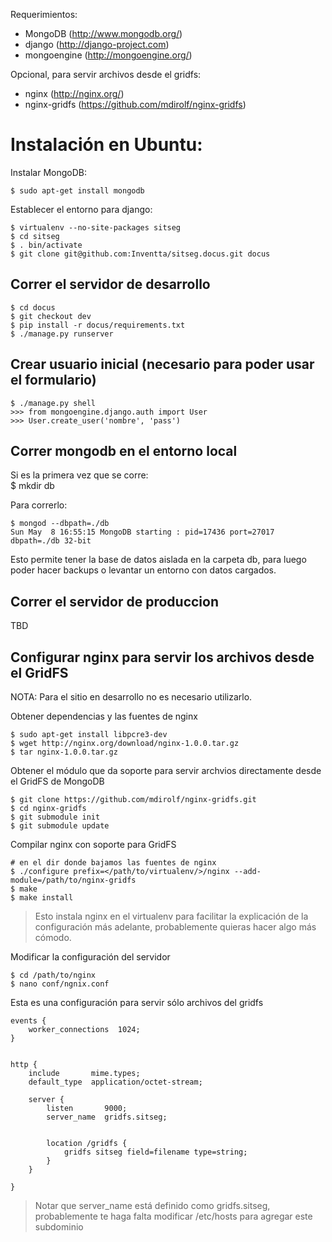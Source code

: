 Requerimientos:

- MongoDB (http://www.mongodb.org/)
- django (http://django-project.com)
- mongoengine (http://mongoengine.org/)

Opcional, para servir archivos desde el gridfs:

- nginx (http://nginx.org/)
- nginx-gridfs (https://github.com/mdirolf/nginx-gridfs)

Instalación en Ubuntu:
====================

Instalar MongoDB:

    $ sudo apt-get install mongodb

Establecer el entorno para django:

    $ virtualenv --no-site-packages sitseg
    $ cd sitseg
    $ . bin/activate 
    $ git clone git@github.com:Inventta/sitseg.docus.git docus


Correr el servidor de desarrollo
-----------------------

    $ cd docus
    $ git checkout dev
    $ pip install -r docus/requirements.txt
    $ ./manage.py runserver

Crear usuario inicial (necesario para poder usar el formulario)
-----------------------
    $ ./manage.py shell
    >>> from mongoengine.django.auth import User
    >>> User.create_user('nombre', 'pass')

Correr mongodb en el entorno local
-----------------------
Si es la primera vez que se corre:    
    $ mkdir db

Para correrlo:
    
    $ mongod --dbpath=./db
    Sun May  8 16:55:15 MongoDB starting : pid=17436 port=27017 dbpath=./db 32-bit 

Esto permite tener la base de datos aislada en la carpeta db, para luego poder hacer
backups o levantar un entorno con datos cargados.


Correr el servidor de produccion
-----------------------
TBD



Configurar nginx para servir los archivos desde el GridFS
-----------------------
NOTA: Para el sitio en desarrollo no es necesario utilizarlo.


Obtener dependencias y las fuentes de nginx

    $ sudo apt-get install libpcre3-dev
    $ wget http://nginx.org/download/nginx-1.0.0.tar.gz
    $ tar nginx-1.0.0.tar.gz 


Obtener el módulo que da soporte para servir archvios directamente desde el 
GridFS de MongoDB
    
    $ git clone https://github.com/mdirolf/nginx-gridfs.git
    $ cd nginx-gridfs
    $ git submodule init
    $ git submodule update
    
Compilar nginx con soporte para GridFS

    # en el dir donde bajamos las fuentes de nginx
    $ ./configure prefix=</path/to/virtualenv/>/nginx --add-module=/path/to/nginx-gridfs
    $ make
    $ make install
    
> Esto instala nginx en el virtualenv para facilitar la explicación de la 
> configuración más adelante, probablemente quieras hacer algo más cómodo.


Modificar la configuración del servidor
    
    $ cd /path/to/nginx
    $ nano conf/ngnix.conf

Esta es una configuración para servir sólo archivos del gridfs

    events {
        worker_connections  1024;
    }


    http {
        include       mime.types;
        default_type  application/octet-stream;

        server {
            listen       9000;
            server_name  gridfs.sitseg;


            location /gridfs {
                gridfs sitseg field=filename type=string;
            }
        }

    }
    

> Notar que server_name está definido como gridfs.sitseg, probablemente te haga
> falta modificar /etc/hosts para agregar este subdominio


